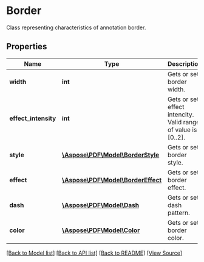 ﻿# Border
Class representing characteristics of annotation border.

## Properties
Name | Type | Description | Notes
------------ | ------------- | ------------- | -------------
**width** | **int** | Gets or sets border width. | [optional]
**effect_intensity** | **int** | Gets or sets effect intencity. Valid range of value is [0..2]. | [optional]
**style** | [**\Aspose\PDF\Model\BorderStyle**](BorderStyle.md) | Gets or sets border style. | [optional]
**effect** | [**\Aspose\PDF\Model\BorderEffect**](BorderEffect.md) | Gets or sets border effect. | [optional]
**dash** | [**\Aspose\PDF\Model\Dash**](Dash.md) | Gets or sets dash pattern. | [optional]
**color** | [**\Aspose\PDF\Model\Color**](Color.md) | Gets or sets border color. | [optional]

[[Back to Model list]](../README.md#documentation-for-models) [[Back to API list]](../README.md#documentation-for-api-endpoints) [[Back to README]](../README.md) [[View Source]](../src/Aspose/PDF/Model/Border.php)


